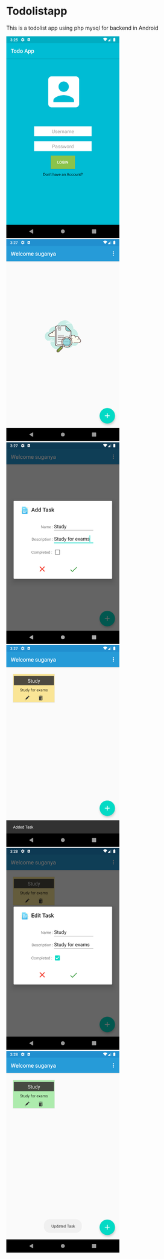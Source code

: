 # Todolistapp
This is a todolist app using php mysql for backend in Android

<img src="https://github.com/suganya-balasundaram/Todolistapp/blob/main/Screenshot_1606298159.png" alt="drawing" width="300"/>       <img src="https://github.com/suganya-balasundaram/Todolistapp/blob/main/Screenshot_1606298239.png" alt="drawing" width="300"/>      <img src="https://github.com/suganya-balasundaram/Todolistapp/blob/main/Screenshot_1606298270.png" alt="drawing" width="300"/>      <img src="https://github.com/suganya-balasundaram/Todolistapp/blob/main/Screenshot_1606298279.png" alt="drawing" width="300"/>      <img src="https://github.com/suganya-balasundaram/Todolistapp/blob/main/Screenshot_1606298290.png" alt="drawing" width="300"/>      <img src="https://github.com/suganya-balasundaram/Todolistapp/blob/main/Screenshot_1606298294.png" alt="drawing" width="300"/>










